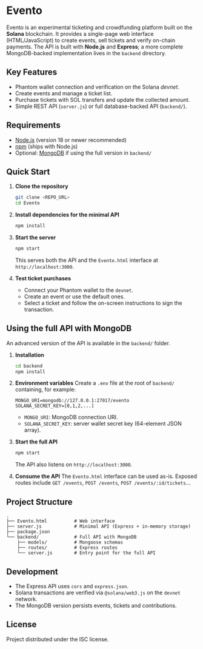# Evento

Evento is an experimental ticketing and crowdfunding platform built on the **Solana** blockchain. It provides a single-page web interface (HTML/JavaScript) to create events, sell tickets and verify on-chain payments. The API is built with **Node.js** and **Express**; a more complete MongoDB-backed implementation lives in the `backend` directory.

## Key Features

- Phantom wallet connection and verification on the Solana *devnet*.
- Create events and manage a ticket list.
- Purchase tickets with SOL transfers and update the collected amount.
- Simple REST API (`server.js`) or full database-backed API (`backend/`).

## Requirements

- [Node.js](https://nodejs.org/) (version 18 or newer recommended)
- [npm](https://www.npmjs.com/) (ships with Node.js)
- Optional: [MongoDB](https://www.mongodb.com/) if using the full version in `backend/`

## Quick Start

1. **Clone the repository**
   ```bash
   git clone <REPO_URL>
   cd Evento
   ```

2. **Install dependencies for the minimal API**
   ```bash
   npm install
   ```

3. **Start the server**
   ```bash
   npm start
   ```
   This serves both the API and the `Evento.html` interface at `http://localhost:3000`.

4. **Test ticket purchases**
   - Connect your Phantom wallet to the `devnet`.
   - Create an event or use the default ones.
   - Select a ticket and follow the on-screen instructions to sign the transaction.

## Using the full API with MongoDB

An advanced version of the API is available in the `backend/` folder.

1. **Installation**
   ```bash
   cd backend
   npm install
   ```

2. **Environment variables**
   Create a `.env` file at the root of `backend/` containing, for example:
   ```env
   MONGO_URI=mongodb://127.0.0.1:27017/evento
   SOLANA_SECRET_KEY=[0,1,2,...]
   ```
   - `MONGO_URI`: MongoDB connection URI.
   - `SOLANA_SECRET_KEY`: server wallet secret key (64-element JSON array).

3. **Start the full API**
   ```bash
   npm start
   ```
   The API also listens on `http://localhost:3000`.

4. **Consume the API**
   The `Evento.html` interface can be used as-is. Exposed routes include `GET /events`, `POST /events`, `POST /events/:id/tickets`…

## Project Structure

```
.
├── Evento.html          # Web interface
├── server.js            # Minimal API (Express + in-memory storage)
├── package.json
└── backend/             # Full API with MongoDB
    ├── models/          # Mongoose schemas
    ├── routes/          # Express routes
    └── server.js        # Entry point for the full API
```

## Development

- The Express API uses `cors` and `express.json`.
- Solana transactions are verified via `@solana/web3.js` on the `devnet` network.
- The MongoDB version persists events, tickets and contributions.

## License

Project distributed under the ISC license.
